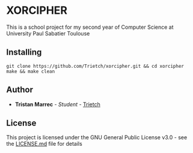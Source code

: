 # XORCIPHER

This is a school project for my second year of Computer Science at University Paul Sabatier Toulouse

## Installing

```shell
git clone https://github.com/Trietch/xorcipher.git && cd xorcipher
make && make clean
```

## Author

* **Tristan Marrec** - *Student* - [Trietch](https://github.com/Trietch)

## License

This project is licensed under the GNU General Public License v3.0 - see the [LICENSE.md](LICENSE.md) file for details
